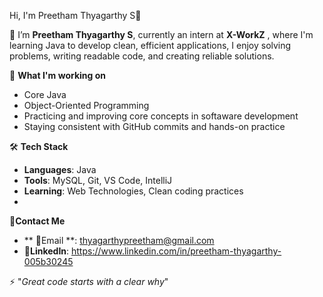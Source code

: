 Hi, I'm Preetham Thyagarthy S👋

🌱 I’m **Preetham Thyagarthy S**, currently an intern at **X-WorkZ** , where I'm learning Java to develop clean, efficient applications, I enjoy solving problems, writing readable code, and creating reliable solutions.

🔭 **What I'm working on**
  - Core Java
  - Object-Oriented Programming
  - Practicing and improving core concepts in softaware development
  - Staying consistent with GitHub commits and hands-on practice
    
🛠 **Tech Stack**
  - **Languages**: Java
  - **Tools**: MySQL, Git, VS Code, IntelliJ
  - **Learning**: Web Technologies, Clean coding practices
  - 
📮**Contact Me**
  - ** 📧Email **: thyagarthypreetham@gmail.com
  - 🔗**LinkedIn**: https://www.linkedin.com/in/preetham-thyagarthy-005b30245

 ⚡ "_Great code starts with a clear why_"
